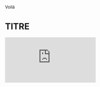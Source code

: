 Voilà 

# TITRE

<div class="iframe_container">
<iframe src="https://orthopus8.autodesk360.com/shares/public/SH919a0QTf3c32634dcff932b8e70dd51dfd?mode=embed" allowfullscreen="allowfullscreen" webkitallowfullscreen="true" mozallowfullscreen="true"  frameborder="0"> </iframe>
</div>
